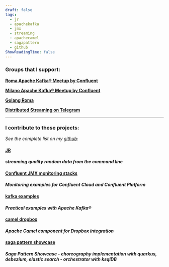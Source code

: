 ```yaml
---
draft: false
tags:
  - jr
  - apachekafka
  - jmx
  - streaming
  - apachecamel
  - sagapattern
  - github
ShowReadingTime: false
---
```

### Groups that I support:

[**Roma Apache Kafka® Meetup by Confluent**](https://www.meetup.com/Roma-Kafka-meetup-group/)

[**Milano Apache Kafka® Meetup by Confluent**](https://www.meetup.com/Milano-Kafka-meetup/)

[**Golang Roma**](https://www.meetup.com/golangroma/)

[**Distributed Streaming on Telegram**](https://t.me/kafkastreaming)

***

### I contribute to these projects:

_See the complete list on my [github](https://github.com/hifly81):_



#### **[JR](https://github.com/ugol/jr)**
#### _streaming quality random data from the command line_

#### **[Confluent JMX monitoring stacks](https://github.com/confluentinc/jmx-monitoring-stacks)**
#### _Monitoring examples for Confluent Cloud and Confluent Platform_

#### **[kafka examples](https://github.com/hifly81/kafka-examples)** 
#### _Practical examples with Apache Kafka®_

#### **[camel dropbox](https://github.com/hifly81/camel-dropbox)**
#### _Apache Camel component for Dropbox integration_

#### **[saga pattern showcase](https://github.com/hifly81/saga-pattern-demo)**
#### _Saga Pattern Showcase - choreography implementation with quarkus, debezium, elastic search - orchestrator with ksqlDB_